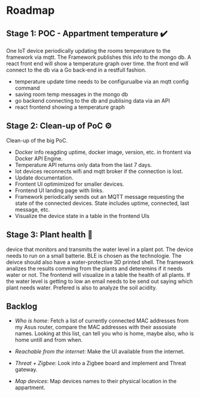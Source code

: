 # Roadmap

## Stage 1: POC - Appartment temperature :heavy_check_mark:

One IoT device periodically updating the rooms temperature to the framework via mqtt. The Framework publishes this info to the mongo db. A react front end will show a temperature graph over time. the front end will connect to the db via a Go back-end in a restfull fashion.

- temperature update time needs to be configurualbe via an mqtt config command
- saving room temp messages in the mongo db
- go backend connecting to the db and publising data via an API
- react frontend showing a temperature graph

## Stage 2: Clean-up of PoC :gear:

Clean-up of the big PoC.

- Docker info reagding uptime, docker image, version, etc. in frontent via Docker API Engine.
- Temperature API returns only data from the last 7 days.
- Iot devices reconnects wifi and mqtt broker if the connection is lost.
- Update documentation.
- Frontent UI optimimized for smaller devices.
- Frontend UI landing page with links.
- Framework periodically sends out an MQTT message requesting the state of the connected devices. State includes uptime, connected, last message, etc.
- Visualize the device state in a table in the frontend UIs

## Stage 3: Plant health :dart:

device that monitors and transmits the water level in a plant pot. The device needs to run on a small batterie. BLE is chosen as the technologie. The deivce should also have a water-protective 3D printed shell. The framework analizes the results comming from the plants and deteremins if it needs water or not. The frontend will visualize in a table the health of all plants. If the water level is getting to low an email needs to be send out saying which plant needs water.
Prefered is also to analyze the soil acidity.

## Backlog

- *Who is home*: Fetch a list of currently connected MAC addresses from my Asus router, compare the MAC addresses with their assosiate names. Looking at this list, can tell you who is home, maybe also, who is home untill and from when.

- *Reachable from the internet*: Make the UI available from the internet.

- *Threat + Zigbee*: Look into a Zigbee board and implement and Threat gateway.

- *Map devices*: Map devices names to their physical location in the appartment.
